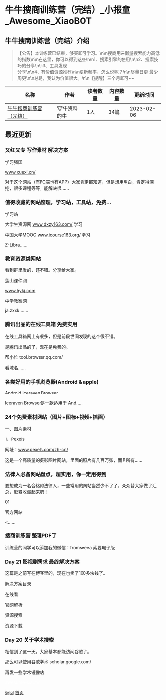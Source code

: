 # 牛牛搜商训练营（完结）_小报童_Awesome_XiaoBOT

## 牛牛搜商训练营（完结）介绍
> 【公告】本训练营已结束，够买即可学习。\n\n搜商用来衡量搜索能力高低的指数\n\n在这里，你可以得到这些\n\n1、搜索引擎的使用\n\n2、搜索技巧的分享\n\n3、工具发现  
分享\n\n4、有价值资源推荐\n\n更新频率，怎么说呢？\n\n尽量日更 最少周更\n\n总是，我认为价值很大。\n\n【提醒】三个月即可~~  
  


|名称|作者|读者数量|内容数量|更新时间|
|---|---|---|---|---|
|[牛牛搜商训练营（完结）](https://xiaobot.net/p/niu?refer=0b133df9-27dc-423b-8101-639049001c13)|🐮牛资料的牛|1人|34篇|2023-02-06|

## 最近更新
### 又红又专 写作素材 解决方案

学习强国

www.xuexi.cn/

对于这个网站（有PC端也有APP）大家肯定都知道，但是想用明白，肯定得深挖，很多课程等等，能解决很......

### 值得收藏的网站整理，学习站，工具站，免费...

学习站

大学生资源网 www.dxzy163.com/ 学习

中国大学MOOC www.icourse163.org/ 学习

Z-Libra......

### 教育资源类网站

看到群里发的，还不错。分享给大家。

莲山课件网

www.5ykj.com

中学教案网

ja.zxxk.......

### 腾讯出品的在线工具箱 免费实用

在线工具箱网上有很多，但是前段世间发现的这个很不错。

是腾讯出品的了，现在是免费的。

帮小忙 tool.browser.qq.com/

看域名......

### 各类好用的手机浏览器(Android & apple)

Android    Iceraven Browser  

Iceraven Browser是一款适用于 And......

### 24个免费素材网站（图片+图标+视频+插画）

一、图片素材

1、Pexels

网址：www.pexels.com/zh-cn/

这是一个高质量的摄影图片网站，里面的照片有几百万张，而且所有......

### 法律人必备网站盘点，超实用，你一定用得到

要想成为一名合格的法律人，一些常用的网站当然少不了了，众众替大家做了汇总，赶紧收藏起来吧！

01

官方网站

<......

### 搜商训练营 整理PDF了

训练营的同学可以添加我的微信：fromseeea 索要电子版

### Day 21 影视剧需求 最终解决方案

这篇是之前写在博客里的，现在也卖了100多块钱了。

解决方案目录

在线看

官网解析

资源搜索

资源下载

### Day 20 关于学术搜索

相信到了这一天，大家基本都能访问谷歌了。

那么可以使用谷歌学术 scholar.google.com/

再发一些学术镜像站


<a href="https://github.com/Reno9527/awesome-xiaobot" style="color: white; text-decoration: none;">awesome-xiaobot</a>

返回 [首页](../README.md)
